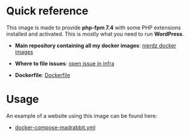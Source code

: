 # Quick reference

This image is made to provide **php-fpm 7.4** with some PHP extensions installed and activated. This is mostly what you need to run **WordPress**.

-	**Main repository containing all my docker images**: [nierdz docker images](https://github.com/nierdz/infra/tree/master/docker)

-	**Where to file issues**: [open issue in infra](https://github.com/nierdz/infra/issues)

- **Dockerfile**: [Dockerfile](https://github.com/nierdz/infra/blob/master/docker/php-fpm-7.4/Dockerfile)

# Usage

An example of a website using this image can be found here:

- [docker-compose-madrabbit.yml](https://github.com/nierdz/infra/blob/master/docker-compose-madrabbit.yml)

